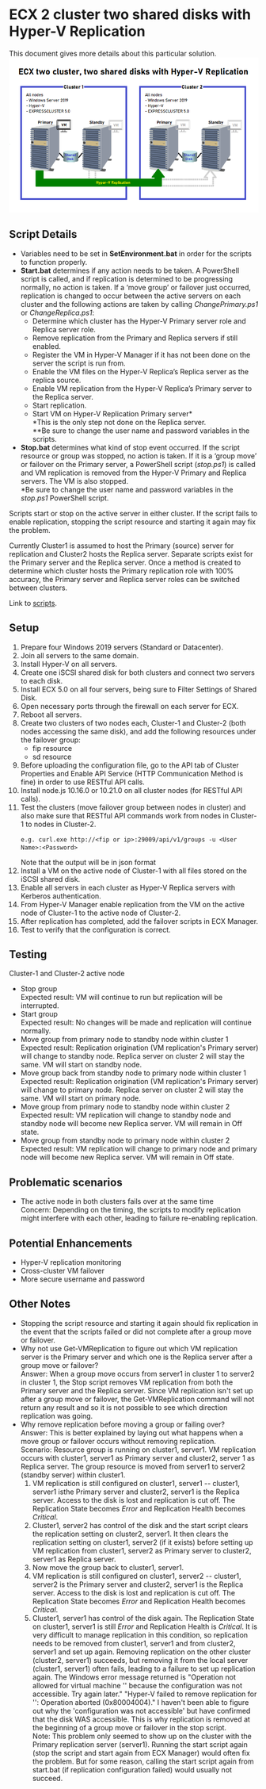 # ECX 2 cluster two shared disks with Hyper-V Replication
This document gives more details about this particular solution.
![overview](../images/ECX2Clu2SDHVR.png)
## Script Details
- Variables need to be set in **SetEnvironment.bat** in order for the scripts to function properly.
- **Start.bat** determines if any action needs to be taken. A PowerShell script is called, and if replication is determined to be progressing normally, no action is taken. If a ‘move group’ or failover just occurred, replication is changed to occur between the active servers on each cluster and the following actions are taken by calling *ChangePrimary.ps1* or *ChangeReplica.ps1*:
  -	Determine which cluster has the Hyper-V Primary server role and Replica server role.
  -	Remove replication from the Primary and Replica servers if still enabled.
  -	Register the VM in Hyper-V Manager if it has not been done on the server the script is run from.
  -	Enable the VM files on the Hyper-V Replica’s Replica server as the replica source.
  -	Enable VM replication from the Hyper-V Replica’s Primary server to the Replica server.
  -	Start replication.
  -	Start VM on Hyper-V Replication Primary server\*    
    \*This is the only step not done on the Replica server.    
    \*\*Be sure to change the user name and password variables in the scripts.
- **Stop.bat** determines what kind of stop event occurred. If the script resource or group was stopped, no action is taken. If it is a ‘group move’ or failover on the Primary server, a PowerShell script (*stop.ps1*) is called and VM replication is removed from the Hyper-V Primary and Replica servers. The VM is also stopped.    
    \*Be sure to change the user name and password variables in the *stop.ps1* PowerShell script.
    
Scripts start or stop on the active server in either cluster. If the script fails to enable replication, stopping the script resource and starting it again may fix the problem.    

Currently Cluster1 is assumed to host the Primary (source) server for replication and Cluster2 hosts the Replica server. Separate scripts exist for the Primary server and the Replica server. Once a method is created to determine which cluster hosts the Primary replication role with 100% accuracy, the Primary server and Replica server roles can be switched between clusters.    

Link to [scripts](../script/2Cluster_2SD_Hyper-VRep/).
## Setup
1.	Prepare four Windows 2019 servers (Standard or Datacenter). 
2.	Join all servers to the same domain.
3.	Install Hyper-V on all servers.
4.	Create one iSCSI shared disk for both clusters and connect two servers to each disk. 
5.	Install ECX 5.0 on all four servers, being sure to Filter Settings of Shared Disk.
6.	Open necessary ports through the firewall on each server for ECX.
7.	Reboot all servers.
8.	Create two clusters of two nodes each, Cluster-1 and Cluster-2 (both nodes accessing the same disk), and add the following resources under the failover group:    
    -	fip resource    
    -	sd resource
9.	Before uploading the configuration file, go to the API tab of Cluster Properties and Enable API Service (HTTP Communication Method is fine) in order to use RESTful API calls.
10.	Install node.js 10.16.0 or 10.21.0 on all cluster nodes (for RESTful API calls).
11.	Test the clusters (move failover group between nodes in cluster) and also make sure that RESTful API commands work from nodes in Cluster-1 to nodes in Cluster-2.
    ````
    e.g. curl.exe http://<fip or ip>:29009/api/v1/groups -u <User Name>:<Password>
    ````
    Note that the output will be in json format
12.	Install a VM on the active node of Cluster-1 with all files stored on the iSCSI shared disk.
13.	Enable all servers in each cluster as Hyper-V Replica servers with Kerberos authentication.
14.	From Hyper-V Manager enable replication from the VM on the active node of Cluster-1 to the active node of Cluster-2.
15.	After replication has completed, add the failover scripts in ECX Manager.
16.	Test to verify that the configuration is correct.
## Testing
Cluster-1 and Cluster-2 active node 
- Stop group    
  Expected result: VM will continue to run but replication will be interrupted.
- Start group    
  Expected result: No changes will be made and replication will continue normally.
- Move group from primary node to standby node within cluster 1    
  Expected result: Replication origination (VM replication's Primary server) will change to standby node. Replica server on cluster 2 will stay the same. VM will start on standby node.
- Move group back from standby node to primary node within cluster 1    
  Expected result: Replication origination (VM replication's Primary server) will change to primary node. Replica server on cluster 2 will stay the same. VM will start on primary node.
- Move group from primary node to standby node within cluster 2    
  Expected result: VM replication will change to standby node and standby node will become new Replica server. VM will remain in Off state.
- Move group from standby node to primary node within cluster 2    
  Expected result: VM replication will change to primary node and primary node will become new Replica server. VM will remain in Off state.
## Problematic scenarios
- The active node in both clusters fails over at the same time    
  Concern: Depending on the timing, the scripts to modify replication might interfere with each other, leading to failure re-enabling replication.

## Potential Enhancements
- Hyper-V replication monitoring
- Cross-cluster VM failover
- More secure username and password

## Other Notes
- Stopping the script resource and starting it again should fix replication in the event that the scripts failed or did not complete after a group move or failover.
- Why not use Get-VMReplication to figure out which VM replication server is the Primary server and which one is the Replica server after a group move or failover?    
  Answer: When a group move occurs from server1 in cluster 1 to server2 in cluster 1, the Stop script removes VM replication from both the Primary server and the Replica server. Since VM replication isn't set up after a group move or failover, the Get-VMReplication command will not return any result and so it is not possible to see which direction replication was going.
- Why remove replication before moving a group or failing over?    
  Answer: This is better explained by laying out what happens when a move group or failover occurs without removing replication.    
  Scenario: Resource group is running on cluster1, server1. VM replication occurs with cluster1, server1 as Primary server and cluster2, server 1 as Replica server. The group resource is moved from server1 to server2 (standby server) within cluster1.
  1. VM replication is still configured on cluster1, server1 -- cluster1, server1 isthe Primary server and cluster2, server1 is the Replica server. Access to the disk is lost and replication is cut off. The Replication State becomes *Error* and Replication Health becomes *Critical*.
  2. Cluster1, server2 has control of the disk and the start script clears the replication setting on cluster2, server1. It then clears the replication setting on cluster1, server2 (if it exists) before setting up VM replication from cluster1, server2 as Primary server to cluster2, server1 as Replica server.
  3. Now move the group back to cluster1, server1.
  4. VM replication is still configured on cluster1, server2 -- cluster1, server2 is the Primary server and cluster2, server1 is the Replica server. Access to the disk is lost and replication is cut off. The Replication State becomes *Error* and Replication Health becomes *Critical*.
  5. Cluster1, server1 has control of the disk again. The Replication State on cluster1, server1 is still *Error* and Replication Health is *Critical*. It is very difficult to manage replication in this condition, so replication needs to be removed from cluster1, server1 and from cluster2, server1 and set up again. Removing replication on the other cluster (cluster2, server1) succeeds, but removing it from the local server (cluster1, server1) often fails, leading to a failure to set up replication again. The Windows error message returned is "Operation not allowed for virtual machine '<VM Name>' because the configuration was not accessible. Try again later." "Hyper-V failed to remove replication for '<VM Name>': Operation aborted (0x80004004)." I haven't been able to figure out why the 'configuration was not accessible' but have confirmed that the disk WAS accessible. This is why replication is removed at the beginning of a group move or failover in the stop script.    
  Note: This problem only seemed to show up on the cluster with the Primary replication server (server1). Running the start script again (stop the script and start again from ECX Manager) would often fix the problem. But for some reason, calling the start script again from start.bat (if replication configuration failed) would usually not succeed.
